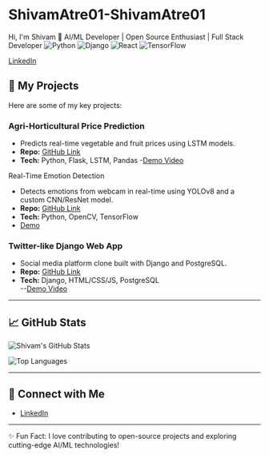 # ShivamAtre01-ShivamAtre01
 Hi, I'm Shivam 👋
AI/ML Developer | Open Source Enthusiast | Full Stack Developer
![Python](https://img.shields.io/badge/Python-3776AB?style=for-the-badge&logo=python&logoColor=white)
![Django](https://img.shields.io/badge/Django-092E20?style=for-the-badge&logo=django&logoColor=white)
![React](https://img.shields.io/badge/React-20232A?style=for-the-badge&logo=react&logoColor=61DAFB)
![TensorFlow](https://img.shields.io/badge/TensorFlow-FF6F00?style=for-the-badge&logo=tensorflow&logoColor=white)
 
[LinkedIn](https://linkedin.com/in/shivam-atre-30650524a)
## 🔭 My Projects
Here are some of my key projects:

### Agri-Horticultural Price Prediction
- Predicts real-time vegetable and fruit prices using LSTM models.  
- **Repo:** [GitHub Link](https://github.com/ShivamAtre01/Agricode)  
- **Tech:** Python, Flask, LSTM, Pandas
-[Demo Video](https://drive.google.com/file/d/1FdFF-LNnH9cK7vUZOjvqKjnWzoBvQSMN/view?usp=drive_link)

Real-Time Emotion Detection
- Detects emotions from webcam in real-time using YOLOv8 and a custom CNN/ResNet model.  
- **Repo:** [GitHub Link](https://github.com/ShivamAtre01/Ai_ML-Emotion-Detection)  
- **Tech:** Python, OpenCV, TensorFlow
- [Demo]([https://your-demo-link.com](https://drive.google.com/file/d/19UHq0mLvgnanOC9RMo7Lzu8OTb_3MUdt/view?usp=drive_link))

### Twitter-like Django Web App
- Social media platform clone built with Django and PostgreSQL.  
- **Repo:** [GitHub Link](https://github.com/ShivamAtre01/Python-Django-Project)  
- **Tech:** Django, HTML/CSS/JS, PostgreSQL  
--[Demo Video](https://drive.google.com/file/d/1Q_a7jxl3iY57EWCz7aX8n4FqQpJS-Z5p/view?usp=drive_link)


  

---

## 📈 GitHub Stats
![Shivam's GitHub Stats](https://github-readme-stats.vercel.app/api?username=ShivamAtre01&show_icons=true&theme=radical)

![Top Languages](https://github-readme-stats.vercel.app/api/top-langs/?username=ShivamAtre01&layout=compact&theme=radical)

---

## 🔗 Connect with Me
- [LinkedIn](https://www.linkedin.com/in/shivam-atre-30650524a)  

---

✨ Fun Fact: I love contributing to open-source projects and exploring cutting-edge AI/ML technologies!
